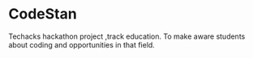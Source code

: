 # CodeStan
Techacks hackathon project ,track education.
To make aware students about coding and opportunities in that field.
